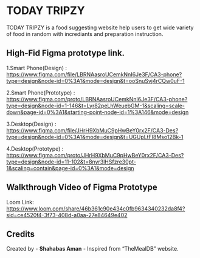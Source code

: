 # TODAY TRIPZY
TODAY TRIPZY is a food suggesting website help users to get wide variety of food in random with incrediants and preparation instruction. 

## High-Fid Figma prototype link.
1.Smart Phone(Design) : https://www.figma.com/file/LBRNAasroUCemkNnI6Je3F/CA3-phone?type=design&node-id=0%3A1&mode=design&t=ooSnuSvj4rCQw0uF-1

2.Smart Phone(Prototype) : https://www.figma.com/proto/LBRNAasroUCemkNnI6Je3F/CA3-phone?type=design&node-id=1-146&t=Lyr82peLhWeuebGM-1&scaling=scale-down&page-id=0%3A1&starting-point-node-id=1%3A146&mode=design

3.Desktop(Design) : https://www.figma.com/file/JHrH9XbMuC9pHwBeY0rx2F/CA3-Des?type=design&node-id=0%3A1&mode=design&t=UGUpLtFI8Mso12Bk-1

4.Desktop(Prototype) : https://www.figma.com/proto/JHrH9XbMuC9pHwBeY0rx2F/CA3-Des?type=design&node-id=11-102&t=8nyr3lHSfzre30pt-1&scaling=contain&page-id=0%3A1&mode=design

## Walkthrough Video of Figma Prototype

Loom Link: https://www.loom.com/share/46b361c90e434c0fb9634340232da8f4?sid=ce4520f4-3f73-408d-a0aa-27e84649e402

## Credits

Created by - **Shahabas Aman** - Inspired from “TheMealDB” website.

